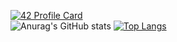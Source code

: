 [![42 Profile Card](https://1337-readme.vercel.app/api/profile?cursus=42&dark=true&email=hide&leet_logo=hide&login=oagrram)](https://github.com/oagrram)<br/>
![Anurag's GitHub stats](https://github-readme-stats.vercel.app/api?username=oagrram-cher&show_icons=true&theme=dark&icon_color=#ffffff)
[![Top Langs](https://github-readme-stats.vercel.app/api/top-langs/?username=oagrram-cher&layout=compact&show_icons=true&theme=dark&hide=roff)](https://github.com/oagrram/github-readme-stats)
